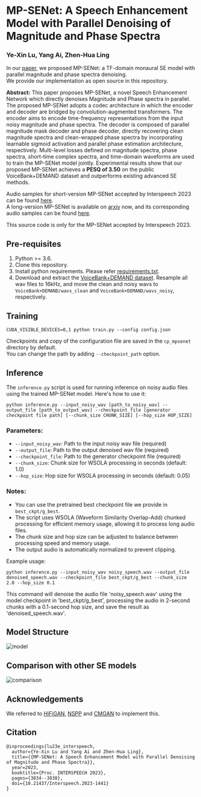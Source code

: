 # MP-SENet: A Speech Enhancement Model with Parallel Denoising of Magnitude and Phase Spectra
### Ye-Xin Lu, Yang Ai, Zhen-Hua Ling
In our [paper](https://arxiv.org/abs/2305.13686), we proposed MP-SENet: a TF-domain monaural SE model with parallel magnitude and phase spectra denoising.<br>
We provide our implementation as open source in this repository.

**Abstract:** 
This paper proposes MP-SENet, a novel Speech Enhancement Network which directly denoises Magnitude and Phase spectra in parallel. The proposed MP-SENet adopts a codec architecture in which the encoder and decoder are bridged by convolution-augmented transformers. The encoder aims to encode time-frequency representations from the input noisy magnitude and phase spectra. The decoder is composed of parallel magnitude mask decoder and phase decoder, directly recovering clean magnitude spectra and clean-wrapped phase spectra by incorporating learnable sigmoid activation and parallel phase estimation architecture, respectively. Multi-level losses defined on magnitude spectra, phase spectra, short-time complex spectra, and time-domain waveforms are used to train the MP-SENet model jointly. Experimental results show that our proposed MP-SENet achieves a **PESQ of 3.50** on the public VoiceBank+DEMAND dataset and outperforms existing advanced SE methods.

Audio samples for short-version MP-SENet accepted by Interspeech 2023 can be found [here](http://yxlu-0102.github.io/mpsenet-demo).<br>
A long-version MP-SENet is available on [arxiv](https://arxiv.org/abs/2308.08926) now, and its corresponding audio samples can be found [here](http://yxlu-0102.github.io/MP-SENet-demo).

This source code is only for the MP-SENet accepted by Interspeech 2023.

## Pre-requisites
1. Python >= 3.6.
2. Clone this repository.
3. Install python requirements. Please refer [requirements.txt](https://github.com/yxlu-0102/MP-SENet/blob/main/requirements.txt).
4. Download and extract the [VoiceBank+DEMAND dataset](https://datashare.ed.ac.uk/handle/10283/1942). Resample all wav files to 16kHz, and move the clean and noisy wavs to `VoiceBank+DEMAND/wavs_clean` and `VoiceBank+DEMAND/wavs_noisy`, respectively. 

## Training
```
CUDA_VISIBLE_DEVICES=0,1 python train.py --config config.json
```
Checkpoints and copy of the configuration file are saved in the `cp_mpsenet` directory by default.<br>
You can change the path by adding `--checkpoint_path` option.

## Inference
The `inference.py` script is used for running inference on noisy audio files using the trained MP-SENet model. Here's how to use it:

```
python inference.py --input_noisy_wav [path_to_noisy_wav] --output_file [path_to_output_wav] --checkpoint_file [generator checkpoint file path] [--chunk_size CHUNK_SIZE] [--hop_size HOP_SIZE]
```

### Parameters:
- `--input_noisy_wav`: Path to the input noisy wav file (required)
- `--output_file`: Path to the output denoised wav file (required)
- `--checkpoint_file`: Path to the generator checkpoint file (required)
- `--chunk_size`: Chunk size for WSOLA processing in seconds (default: 1.0)
- `--hop_size`: Hop size for WSOLA processing in seconds (default: 0.05)

### Notes:
- You can use the pretrained best checkpoint file we provide in `best_ckpt/g_best`.
- The script uses WSOLA (Waveform Similarity Overlap-Add) chunked processing for efficient memory usage, allowing it to process long audio files.
- The chunk size and hop size can be adjusted to balance between processing speed and memory usage.
- The output audio is automatically normalized to prevent clipping.

Example usage:
```
python inference.py --input_noisy_wav noisy_speech.wav --output_file denoised_speech.wav --checkpoint_file best_ckpt/g_best --chunk_size 2.0 --hop_size 0.1
```

This command will denoise the audio file 'noisy_speech.wav' using the model checkpoint in 'best_ckpt/g_best', processing the audio in 2-second chunks with a 0.1-second hop size, and save the result as 'denoised_speech.wav'.

## Model Structure
![model](Figures/model_short_version.png)

## Comparison with other SE models
![comparison](Figures/table_short_version.png)

## Acknowledgements
We referred to [HiFiGAN](https://github.com/jik876/hifi-gan), [NSPP](https://github.com/YangAi520/NSPP) 
and [CMGAN](https://github.com/ruizhecao96/CMGAN) to implement this.

## Citation
```
@inproceedings{lu23e_interspeech,
  author={Ye-Xin Lu and Yang Ai and Zhen-Hua Ling},
  title={{MP-SENet: A Speech Enhancement Model with Parallel Denoising of Magnitude and Phase Spectra}},
  year=2023,
  booktitle={Proc. INTERSPEECH 2023},
  pages={3834--3838},
  doi={10.21437/Interspeech.2023-1441}
}
```
